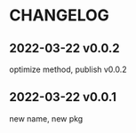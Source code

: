 # CHANGELOG

## 2022-03-22 v0.0.2
optimize method, publish v0.0.2

## 2022-03-22 v0.0.1
new name, new pkg
